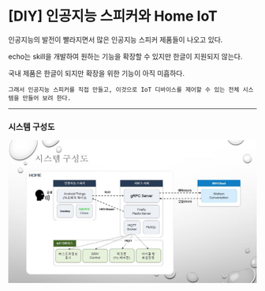 [DIY] 인공지능 스피커와 Home IoT
================================

인공지능의 발전이 빨라지면서 많은 인공지능 스피커 제품들이 나오고 있다.

echo는 skill을 개발하여 원하는 기능을 확장할 수 있지만 한글이 지원되지 않는다.

국내 제품은 한글이 되지만 확장을 위한 기능이 아직 미흡하다.

    그래서 인공지능 스피커를 직접 만들고, 이것으로 IoT 디바이스를 제어할 수 있는 전체 시스템을 만들어 보려 한다.

***

### 시스템 구성도

![Alt text](/doc/images/system.jpg "System")
